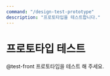 ```yaml
---
command: "/design-test-prototype"
description: "프로토타입을 테스트합니다."
---
```


# 프로토타입 테스트

@test-front
프로토타입을 테스트 해 주세요.